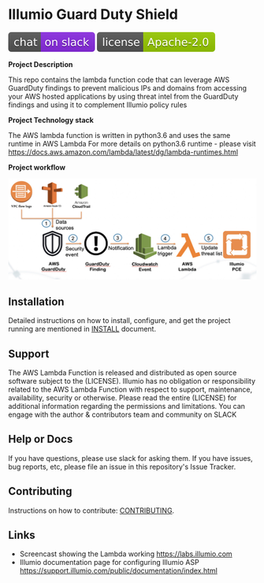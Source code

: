 # Illumio Guard Duty Shield 

[![Slack](images/slack.svg)](http://slack.illumiolabs.com)
[![License](images/license.svg)](LICENSE)

**Project Description**

This repo contains the lambda function code that can leverage AWS GuardDuty findings to prevent 
malicious IPs and domains from accessing your AWS hosted applications by using threat intel 
from the GuardDuty findings and using it to complement Illumio policy rules

**Project Technology stack** 

The AWS lambda function is written in python3.6 and uses the same runtime in AWS Lambda
For more details on python3.6 runtime - please visit https://docs.aws.amazon.com/lambda/latest/dg/lambda-runtimes.html 


**Project workflow**

![](images/guard-duty-workflow.jpg)


## Installation

Detailed instructions on how to install, configure, and get the project running are mentioned 
in [INSTALL](INSTALL.md) document.

## Support
 
The AWS Lambda Function is released and distributed as open source software subject to the (LICENSE). 
Illumio has no obligation or responsibility related to the AWS Lambda Function with respect to support, maintenance, availability, security or otherwise. 
Please read the entire (LICENSE) for additional information regarding the permissions and limitations. You can engage with the author & contributors team and community on SLACK

## Help or Docs 

If you have questions, please use slack for asking them.
If you have issues, bug reports, etc, please file an issue in this repository's Issue Tracker.

## Contributing

Instructions on how to contribute:  [CONTRIBUTING](CONTRIBUTING.md).

## Links

 * Screencast showing the Lambda working https://labs.illumio.com
 * Illumio documentation page for configuring Illumio ASP https://support.illumio.com/public/documentation/index.html

